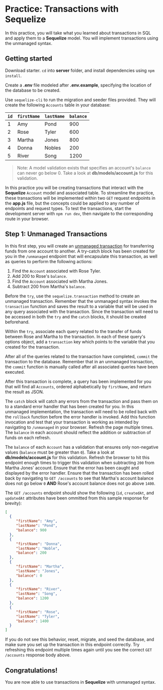 # Practice: Transactions with Sequelize

In this practice, you will take what you learned about transactions in SQL and 
apply them to a **Sequelize** model. You will implement transactions using the 
unmanaged syntax.


## Getting started

Download starter. `cd` into __server__ folder, and install dependencies using
`npm install`.

Create a __.env__ file modeled after __.env.example__, specifying the location 
of the database to be created.

Use `sequelize-cli` to run the migration and seeder files provided. They will 
create the following `Accounts` table in your database:

| `id` | `firstName` | `lastName` | `balance` |
| ---- | ----------- | ---------- | --------- |
| 1    | Amy         | Pond       | 900       |
| 2    | Rose        | Tyler      | 600       |
| 3    | Martha      | Jones      | 800       |
| 4    | Donna       | Nobles     | 200       |
| 5    | River       | Song       | 1200      |

> Note: A model validation exists that specifies an account's `balance` can 
> never go below 0. Take a look at __db/models/account.js__ for this validation.

In this practice you will be creating transactions that interact with the 
**Sequelize** `Account` model and associated table. To streamline the practice, 
these transactions will be implemented within two `GET` request endpoints in the 
__app.js__ file, but the concepts could be applied to any number of endpoints 
and request types. To test the transactions, start the development server with 
`npm run dev`, then navigate to the corresponding route in your browser.


## Step 1: Unmanaged Transactions

In this first step, you will create an [unmanaged transaction][unmanaged] for 
transferring funds from one account to another. A try-catch block has been 
created for you in the `/unmanaged` endpoint that will encapsulate this 
transaction, as well as queries to perform the following actions:

  1. Find the `Account` associated with Rose Tyler.
  2. Add 200 to Rose's `balance`.
  3. Find the `Account` associated with Martha Jones.
  4. Subtract 200 from Martha's `balance`.

Before the `try`, use the `sequelize.transaction` method to create an unmanaged 
transaction. Remember that the unmanaged syntax invokes the `transaction` 
function and saves the result to a variable that will be used in any query 
associated with the transaction. Since the transaction will need to be accessed 
in both the `try` and the `catch` blocks, it should be created beforehand.

Within the `try`, associate each query related to the transfer of funds between 
Rose and Martha to the transaction. In each of these query's options object, add 
a `transaction` key which points to the variable that you created for the 
transaction.

After all of the queries related to the transaction have completed, `commit` the 
transaction to the database. Remember that in an unmanaged transaction, the 
`commit` function is manually called after all associated queries have been 
executed.

After this transaction is complete, a query has been implemented for you that 
will find all `Accounts`, ordered alphabetically by `firstName`, and return the 
result as JSON. 

The `catch` block will catch any errors from the transaction and pass them on to 
a standard error handler that has been created for you. In this unmanaged 
implementation, the transaction will need to be rolled back with the `rollback` 
function before the error handler is invoked. Add this function invocation and 
test that your transaction is working as intended by navigating to `/unmanaged` 
in your browser. Refresh the page multiple times. The `balance` in 
each account should reflect the addition or subtraction of funds on each 
refresh.

The `balance` of each `Account` has a validation that ensures only non-negative 
values (`balance` must be greater than `0`). Take a look at 
__db/models/account.js__ for this validation. Refresh the 
browser to hit this endpoint enough times to trigger this validation when 
subtracting `200` from Martha Jones' account. Ensure that the error has been 
caught and displayed by the error handler. Ensure that the transaction has been 
rolled back by navigating to `GET /accounts` to see that Martha's account 
balance does not go below `0` **AND** Rose's account balance does not go above 
`1400`. 

The `GET /accounts` endpoint should show the following (`id`, `createdAt`, and 
`updatedAt` attributes have been ommitted from this sample response for 
brevity):

```json
[
  {
     "firstName": "Amy",
     "lastName": "Pond",
     "balance": 900
  },
  {
     "firstName": "Donna",
     "lastName": "Noble",
     "balance": 200
  },
  {
     "firstName": "Martha",
     "lastName": "Jones",
     "balance": 0
  },
  {
     "firstName": "River",
     "lastName": "Song",
     "balance": 1200
  },
  {
     "firstName": "Rose",
     "lastName": "Tyler",
     "balance": 1400
  }
]
```

If you do not see this behavior, reset, migrate, and seed the database, and make 
sure you set up the transaction in this endpoint correctly. Try refreshing this 
endpoint multiple times again until you see the correct `GET /accounts` response 
body above.


## Congratulations!

You are now able to use transactions in **Sequelize** with unmanaged syntax.


[unmanaged]: https://sequelize.org/docs/v6/other-topics/transactions/#unmanaged-transactions